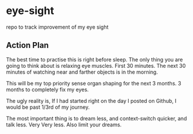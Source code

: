 # eye-sight
repo to track improvement of my eye sight


## Action Plan
The best time to practise this is right before sleep. 
The only thing you are going to think about is relaxing eye muscles. First 30 minutes. 
The next 30 minutes of watching near and farther objects is in the morning. 

This will be my top priority sense organ shaping for the next 3 months. 3 months to completely fix my eyes. 

The ugly reality is, If I had started right on the day I posted on Github, I would be past 1/3rd of my journey. 

The most important thing is to dream less, and context-switch quicker, and talk less. Very Very less. Also limit your dreams. 
